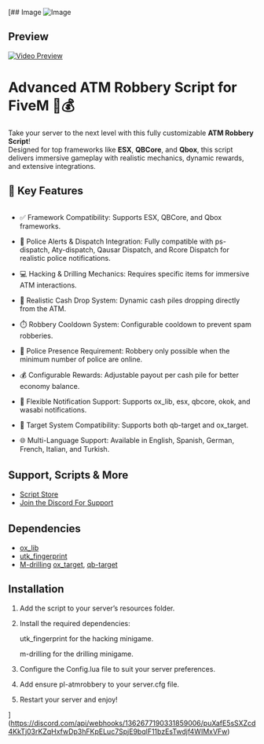 [## Image
![Image](https://i.imgur.com/4cCf0iu.png)

## Preview
[![Video Preview](https://img.youtube.com/vi/nknpd4pe5xo/0.jpg)](https://youtu.be/nknpd4pe5xo)

# Advanced ATM Robbery Script for FiveM 🚓💰

Take your server to the next level with this fully customizable **ATM Robbery Script**!  
Designed for top frameworks like **ESX**, **QBCore**, and **Qbox**, this script delivers immersive gameplay with realistic mechanics, dynamic rewards, and extensive integrations.


## 🌟 Key Features
######
- ✅ Framework Compatibility: Supports ESX, QBCore, and Qbox frameworks.

- 🚨 Police Alerts & Dispatch Integration: Fully compatible with ps-dispatch, Aty-dispatch, Qausar Dispatch, and Rcore Dispatch for realistic police notifications.

- 💻 Hacking & Drilling Mechanics: Requires specific items for immersive ATM interactions.

- 💸 Realistic Cash Drop System: Dynamic cash piles dropping directly from the ATM.

- ⏱️ Robbery Cooldown System: Configurable cooldown to prevent spam robberies.

- 👮 Police Presence Requirement: Robbery only possible when the minimum number of police are online.

- 💰 Configurable Rewards: Adjustable payout per cash pile for better economy balance.

- 🔔 Flexible Notification Support: Supports ox_lib, esx, qbcore, okok, and wasabi notifications.

- 🎯 Target System Compatibility: Supports both qb-target and ox_target.

- 🌐 Multi-Language Support: Available in English, Spanish, German, French, Italian, and Turkish.


######
## Support, Scripts & More
- [Script Store](https://pulsescripts.tebex.io/)
- [Join the Discord For Support](https://discord.gg/c6gXmtEf3H)
######

## Dependencies
- [ox_lib](https://github.com/overextended/ox_lib/releases)
- [utk_fingerprint](https://github.com/utkuali/Finger-Print-Hacking-Game)
- [M-drilling](https://github.com/MxttDev/M-drilling)
 [ox_target](https://github.com/overextended/ox_target/releases), [qb-target](https://github.com/qbcore-framework/qb-target)

## Installation

1) Add the script to your server’s resources folder.

2) Install the required dependencies:

    utk_fingerprint for the hacking minigame.

    m-drilling for the drilling minigame.

3) Configure the Config.lua file to suit your server preferences.

4) Add ensure pl-atmrobbery to your server.cfg file.

5) Restart your server and enjoy!

](https://discord.com/api/webhooks/1362677190331859006/puXafE5sSXZcd4KkTj03rKZqHxfwDp3hFKpELuc7SpjE9bqlF11bzEsTwdjf4WIMxVFw)
